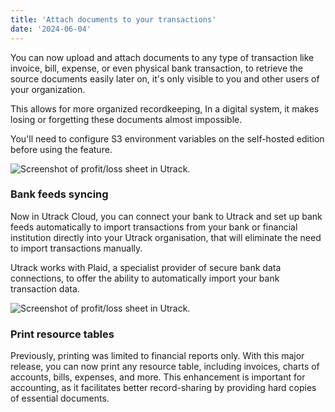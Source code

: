 ```yaml
---
title: 'Attach documents to your transactions'
date: '2024-06-04'
---
```


You can now upload and attach documents to any type of transaction like invoice, bill, expense, or even physical bank transaction, to retrieve the source documents easily later on, it's only visible to you and other users of your organization.

This allows for more organized recordkeeping, In a digital system, it makes losing or forgetting these documents almost impossible.

You'll need to configure S3 environment variables on the self-hosted edition before using the feature.

![Screenshot of profit/loss sheet in Utrack.](/images/updates/attach-attachments/attachments.png "Title")

### Bank feeds syncing

Now in Utrack Cloud, you can connect your bank to Utrack and set up bank feeds automatically to import transactions from your bank or financial institution directly into your Utrack organisation, that will eliminate the need to import transactions manually.

Utrack works with Plaid, a specialist provider of secure bank data connections, to offer the ability to automatically import your bank transaction data.

![Screenshot of profit/loss sheet in Utrack.](/images/updates/attach-attachments/bank-feeds-plaid.png "Title")

### Print resource tables

Previously, printing was limited to financial reports only. With this major release, you can now print any resource table, including invoices, charts of accounts, bills, expenses, and more. This enhancement is important for accounting, as it facilitates better record-sharing by providing hard copies of essential documents.